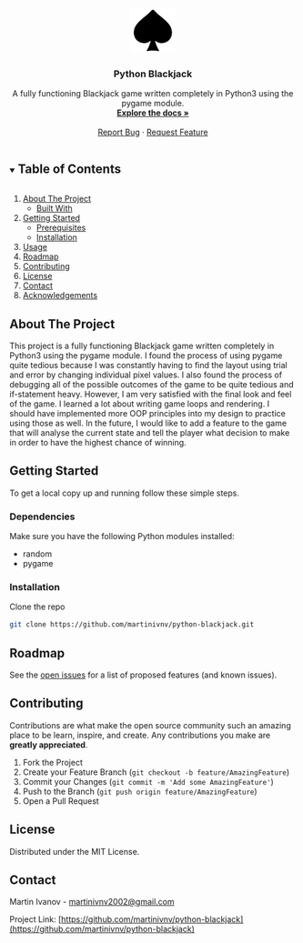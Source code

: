 <!--
*** Thanks for checking out the Best-README-Template. If you have a suggestion
*** that would make this better, please fork the repo and create a pull request
*** or simply open an issue with the tag "enhancement".
*** Thanks again! Now go create something AMAZING! :D
***
***
***
*** To avoid retyping too much info. Do a search and replace for the following:
*** martinivnv, python-blackjack, twitter_handle, martinivnv2002@gmail.com, Python Blackjack, project_description
-->



<!-- PROJECT SHIELDS -->
<!--
*** I'm using markdown "reference style" links for readability.
*** Reference links are enclosed in brackets [ ] instead of parentheses ( ).
*** See the bottom of this document for the declaration of the reference variables
*** for contributors-url, forks-url, etc. This is an optional, concise syntax you may use.
*** https://www.markdownguide.org/basic-syntax/#reference-style-links
-->

<!-- PROJECT LOGO -->
<br />
<p align="center">
  <a href="https://github.com/martinivnv/python-blackjack">
    <img src="myresources/icon.png" alt="Icon" width="80" height="80">
  </a>

  <h3 align="center">Python Blackjack</h3>

  <p align="center">
    A fully functioning Blackjack game written completely in Python3 using the pygame module. 
    <br />
    <a href="https://github.com/martinivnv/python-blackjack"><strong>Explore the docs »</strong></a>
    <br />
    <br />
    <a href="https://github.com/martinivnv/python-blackjack/issues">Report Bug</a>
    ·
    <a href="https://github.com/martinivnv/python-blackjack/issues">Request Feature</a>
  </p>
</p>



<!-- TABLE OF CONTENTS -->
<details open="open">
  <summary><h2 style="display: inline-block">Table of Contents</h2></summary>
  <ol>
    <li>
      <a href="#about-the-project">About The Project</a>
      <ul>
        <li><a href="#built-with">Built With</a></li>
      </ul>
    </li>
    <li>
      <a href="#getting-started">Getting Started</a>
      <ul>
        <li><a href="#prerequisites">Prerequisites</a></li>
        <li><a href="#installation">Installation</a></li>
      </ul>
    </li>
    <li><a href="#usage">Usage</a></li>
    <li><a href="#roadmap">Roadmap</a></li>
    <li><a href="#contributing">Contributing</a></li>
    <li><a href="#license">License</a></li>
    <li><a href="#contact">Contact</a></li>
    <li><a href="#acknowledgements">Acknowledgements</a></li>
  </ol>
</details>



<!-- ABOUT THE PROJECT -->
## About The Project
This project is a fully functioning Blackjack game written completely in Python3 using the pygame module. I found the process of using pygame quite tedious because I was constantly having to find the layout using trial and error by changing individual pixel values. I also found the process of debugging all of the possible outcomes of the game to be quite tedious and if-statement heavy. However, I am very satisfied with the final look and feel of the game. I learned a lot about writing game loops and rendering. I should have implemented more OOP principles into my design to practice using those as well.
    In the future, I would like to add a feature to the game that will analyse the current state and tell the player what decision to make in order to have the highest chance of winning.

<!-- GETTING STARTED -->
## Getting Started

To get a local copy up and running follow these simple steps.

### Dependencies
Make sure you have the following Python modules installed:
- random
- pygame

### Installation

Clone the repo
   ```sh
   git clone https://github.com/martinivnv/python-blackjack.git
   ```

<!-- ROADMAP -->
## Roadmap

See the [open issues](https://github.com/martinivnv/python-blackjack/issues) for a list of proposed features (and known issues).



<!-- CONTRIBUTING -->
## Contributing

Contributions are what make the open source community such an amazing place to be learn, inspire, and create. Any contributions you make are **greatly appreciated**.

1. Fork the Project
2. Create your Feature Branch (`git checkout -b feature/AmazingFeature`)
3. Commit your Changes (`git commit -m 'Add some AmazingFeature'`)
4. Push to the Branch (`git push origin feature/AmazingFeature`)
5. Open a Pull Request



<!-- LICENSE -->
## License

Distributed under the MIT License.



<!-- CONTACT -->
## Contact

Martin Ivanov - martinivnv2002@gmail.com

Project Link: [https://github.com/martinivnv/python-blackjack](https://github.com/martinivnv/python-blackjack)


<!-- MARKDOWN LINKS & IMAGES -->
<!-- https://www.markdownguide.org/basic-syntax/#reference-style-links -->
[contributors-shield]: https://img.shields.io/github/contributors/martinivnv/repo.svg?style=for-the-badge
[contributors-url]: https://github.com/martinivnv/repo/graphs/contributors
[forks-shield]: https://img.shields.io/github/forks/martinivnv/repo.svg?style=for-the-badge
[forks-url]: https://github.com/martinivnv/repo/network/members
[stars-shield]: https://img.shields.io/github/stars/martinivnv/repo.svg?style=for-the-badge
[stars-url]: https://github.com/martinivnv/repo/stargazers
[issues-shield]: https://img.shields.io/github/issues/martinivnv/repo.svg?style=for-the-badge
[issues-url]: https://github.com/martinivnv/repo/issues
[license-shield]: https://img.shields.io/github/license/martinivnv/repo.svg?style=for-the-badge
[license-url]: https://github.com/martinivnv/repo/blob/master/LICENSE.txt
[linkedin-shield]: https://img.shields.io/badge/-LinkedIn-black.svg?style=for-the-badge&logo=linkedin&colorB=555
[linkedin-url]: https://linkedin.com/in/martinivnv
